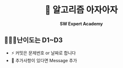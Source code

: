 <div align="center">

# 🚀 알고리즘 아자아자

**SW Expert Academy**
</div>

## 💁🏻‍♂️난이도는 D1~D3
- ⚡ 커밋은 문제번호 or 날짜로 합니다
- 👀 추가사항이 있다면 Message 추가